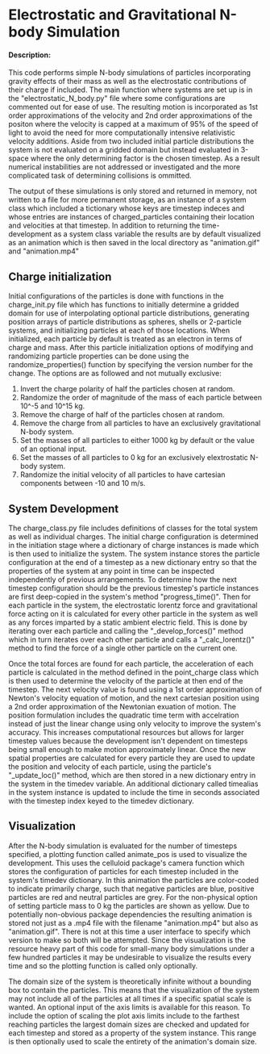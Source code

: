 # Electrostatic and Gravitational N-body Simulation

#### Description:
This code performs simple N-body simulations of particles incorporating gravity effects of their mass as well as the electrostatic contributions of their charge if included. The main function where systems are set up is in the "electrostatic_N_body.py" file where some configurations are commented out for ease of use. The resulting motion is incorporated as 1st order approximations of the velocity and 2nd order approximations of the positon where the velocity is capped at a maximum of 95% of the speed of light to avoid the need for more computationally intensive relativistic velocity additions. Aside from two included initial particle distributions the system is not evaluated on a gridded domain but instead evaluated in 3-space where the only determining factor is the chosen timestep. As a result numerical instabilities are not addressed or investigated and the more complicated task of determining collisions is ommitted.

The output of these simulations is only stored and returned in memory, not written to a file for more permanent storage, as an instance of a system class which included a tictionary whose keys are timestep indeces and whose entries are instances of charged_particles containing their location and velocities at that timestep. In addition to returning the time-development as a system class variable the results are by default visualized as an animation which is then saved in the local directory as "animation.gif" and "animation.mp4" 

## Charge initialization
Initial configurations of the particles is done with functions in the   charge_init.py file which has functions to initially determine a gridded domain for use of interpolating optional particle distributions, generating position arrays of particle distributions as spheres, shells or 2-particle systems, and initializing particles at each of those locations. When initialized, each particle by default is treated as an electron in terms of charge and mass. After this particle initialization options of modifying and randomizing particle properties can be done using the randomize_properties() function by specifying the version number for the change. The options are as followed and not mutually exclusive:

1. Invert the charge polarity of half the particles chosen at random.
2. Randomize the order of magnitude of the mass of each particle between 10^-5 and 10^15 kg.
3. Remove the charge of half of the particles chosen at random.
4. Remove the charge from all particles to have an exclusively gravitational N-body system.
5. Set the masses of all particles to either 1000 kg by default or the value of an optional input.
6. Set the masses of all particles to 0 kg for an exclusively elextrostatic N-body system.
7. Randomize the initial velocity of all particles to have cartesian components between -10 and 10 m/s.

## System Development
The charge_class.py file includes definitions of classes for the total system as well as individual charges. The initial charge configuration is determined in the initiation stage where a dictionary of charge instances is made which is then used to initialize the system. The system instance stores the particle configuration at the end of a timestep as a new dictionary entry so that the properties of the system at any point in time can be inspected independently of previous arrangements. To determine how the next timestep configuration should be the previous timestep's particle instances are first deep-copied in the system's method "progress_time()". Then for each particle in the system, the electrostatic lorentz force and gravitational force acting on it is calculated for every other particle in the system as well as any forces imparted by a static ambient electric field. This is done by iterating over each particle and calling the "_develop_forces()" method which in turn iterates over each other particle and calls a "_calc_lorentz()" method to find the force of a single other particle on the current one. 

Once the total forces are found for each particle, the acceleration of each particle is calculated in the method defined in the point_charge class which is then used to determine the velocity of the particle at then end of the timestep. The next velocity value is found using a 1st order approximation of Newton's velocity equation of motion, and the next cartesian position using a 2nd order approximation of the Newtonian exuation of motion. The position formulation includes the quadratic time term with accelration instead of just the linear change using only velocity to improve the system's accuracy. This increases computational resources but allows for larger timestep values because the development isn't dependent on timesteps being small enough to make motion approximately linear. Once the new spatial properties are calculated for every particle they are used to update the position and velocity of each particle, using the particle's "_update_loc()" method, which are then stored in a new dictionary entry in the system in the timedev variable. An additional dictionary called timealias in the system instance is updated to include the time in seconds associated with the timestep index keyed to the timedev dictionary.

## Visualization
After the N-body simulation is evaluated for the number of timesteps specified, a plotting function called animate_pos is used to visualize the development. This uses the celluloid package's camera function which stores the configuration of particles for each timestep included in the system's timedev dictionary. In this animation the particles are color-coded to indicate primarily charge, such that negative particles are blue, positive particles are red and neutral particles are grey. For the non-physical option of setting particle mass to 0 kg the particles are shown as yellow. Due to potentially non-obvious package dependencies the resulting animation is stored not just as a .mp4 file with the filename "animation.mp4" but also as "animation.gif". There is not at this time a user interface to specify which version to make so both will be attempted. Since the visualization is the resource heavy part of this code for small-many body simulations under a few hundred particles it may be undesirable to visualize the results every time and so the plotting function is called only optionally.

The domain size of the system is theoretically infinite without a bounding box to contain the particles. This means that the visualization of the system may not include all of the particles at all times if a specific spatial scale is wanted. An optional input of the axis limits is available for this reason. To include the option of scaling the plot axis limits include to the farthest reaching particles the largest domain sizes are checked and updated for each timestep and stored as a property of the system instance. This range is then optionally used to scale the entirety of the animation's domain size.
